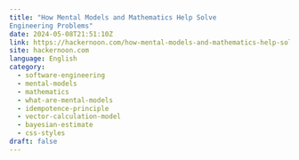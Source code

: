 ```yaml
---
title: "How Mental Models and Mathematics Help Solve
Engineering Problems"
date: 2024-05-08T21:51:10Z
link: https://hackernoon.com/how-mental-models-and-mathematics-help-solve-engineering-problems?source=rss&utm_medium=RSS&utm_source=news.12bit.vn
site: hackernoon.com
language: English
category:
  - software-engineering
  - mental-models
  - mathematics
  - what-are-mental-models
  - idempotence-principle
  - vector-calculation-model
  - bayesian-estimate
  - css-styles
draft: false
---
```

